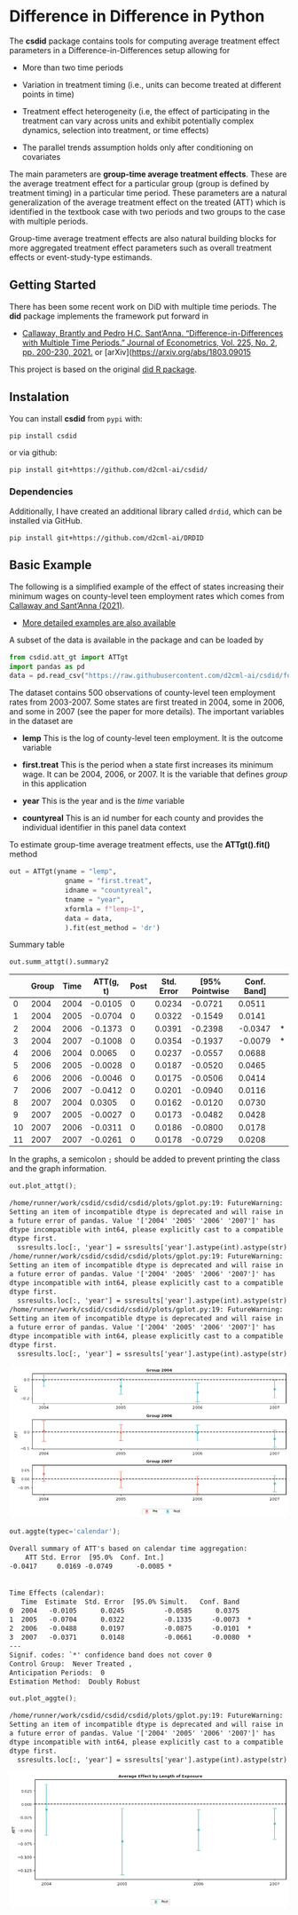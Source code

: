 # Difference in Difference in Python


The **csdid** package contains tools for computing average treatment
effect parameters in a Difference-in-Differences setup allowing for

- More than two time periods

- Variation in treatment timing (i.e., units can become treated at
  different points in time)

- Treatment effect heterogeneity (i.e, the effect of participating in
  the treatment can vary across units and exhibit potentially complex
  dynamics, selection into treatment, or time effects)

- The parallel trends assumption holds only after conditioning on
  covariates

The main parameters are **group-time average treatment effects**. These
are the average treatment effect for a particular group (group is
defined by treatment timing) in a particular time period. These
parameters are a natural generalization of the average treatment effect
on the treated (ATT) which is identified in the textbook case with two
periods and two groups to the case with multiple periods.

Group-time average treatment effects are also natural building blocks
for more aggregated treatment effect parameters such as overall
treatment effects or event-study-type estimands.

## Getting Started

There has been some recent work on DiD with multiple time periods. The
**did** package implements the framework put forward in

- [Callaway, Brantly and Pedro H.C. Sant’Anna.
  “Difference-in-Differences with Multiple Time Periods.” Journal of
  Econometrics, Vol. 225, No. 2, pp. 200-230,
  2021.](https://doi.org/10.1016/j.jeconom.2020.12.001) or
  \[arXiv\](https://arxiv.org/abs/1803.09015

This project is based on the original [did R
package](https://github.com/bcallaway11/did).

## Instalation

You can install **csdid** from `pypi` with:

    pip install csdid

or via github:

    pip install git+https://github.com/d2cml-ai/csdid/

### Dependencies

Additionally, I have created an additional library called `drdid`, which
can be installed via GitHub.

    pip install git+https://github.com/d2cml-ai/DRDID

## Basic Example

The following is a simplified example of the effect of states increasing
their minimum wages on county-level teen employment rates which comes
from [Callaway and Sant’Anna
(2021)](https://authors.elsevier.com/a/1cFzc15Dji4pnC).

- [More detailed examples are also
  available](https://bcallaway11.github.io/did/articles/did-basics.html)

A subset of the data is available in the package and can be loaded by

``` python
from csdid.att_gt import ATTgt
import pandas as pd
data = pd.read_csv("https://raw.githubusercontent.com/d2cml-ai/csdid/function-aggte/data/mpdta.csv")
```

The dataset contains 500 observations of county-level teen employment
rates from 2003-2007. Some states are first treated in 2004, some in
2006, and some in 2007 (see the paper for more details). The important
variables in the dataset are

- **lemp** This is the log of county-level teen employment. It is the
  outcome variable

- **first.treat** This is the period when a state first increases its
  minimum wage. It can be 2004, 2006, or 2007. It is the variable that
  defines *group* in this application

- **year** This is the year and is the *time* variable

- **countyreal** This is an id number for each county and provides the
  individual identifier in this panel data context

To estimate group-time average treatment effects, use the
**ATTgt().fit()** method

``` python
out = ATTgt(yname = "lemp",
              gname = "first.treat",
              idname = "countyreal",
              tname = "year",
              xformla = f"lemp~1",
              data = data,
              ).fit(est_method = 'dr')
```

Summary table

``` python
out.summ_attgt().summary2
```

<div>
<style scoped>
    .dataframe tbody tr th:only-of-type {
        vertical-align: middle;
    }
&#10;    .dataframe tbody tr th {
        vertical-align: top;
    }
&#10;    .dataframe thead th {
        text-align: right;
    }
</style>

|     | Group | Time | ATT(g, t) | Post | Std. Error | \[95% Pointwise | Conf. Band\] |     |
|-----|-------|------|-----------|------|------------|-----------------|--------------|-----|
| 0   | 2004  | 2004 | -0.0105   | 0    | 0.0234     | -0.0721         | 0.0511       |     |
| 1   | 2004  | 2005 | -0.0704   | 0    | 0.0322     | -0.1549         | 0.0141       |     |
| 2   | 2004  | 2006 | -0.1373   | 0    | 0.0391     | -0.2398         | -0.0347      | \*  |
| 3   | 2004  | 2007 | -0.1008   | 0    | 0.0354     | -0.1937         | -0.0079      | \*  |
| 4   | 2006  | 2004 | 0.0065    | 0    | 0.0237     | -0.0557         | 0.0688       |     |
| 5   | 2006  | 2005 | -0.0028   | 0    | 0.0187     | -0.0520         | 0.0465       |     |
| 6   | 2006  | 2006 | -0.0046   | 0    | 0.0175     | -0.0506         | 0.0414       |     |
| 7   | 2006  | 2007 | -0.0412   | 0    | 0.0201     | -0.0940         | 0.0116       |     |
| 8   | 2007  | 2004 | 0.0305    | 0    | 0.0162     | -0.0120         | 0.0730       |     |
| 9   | 2007  | 2005 | -0.0027   | 0    | 0.0173     | -0.0482         | 0.0428       |     |
| 10  | 2007  | 2006 | -0.0311   | 0    | 0.0186     | -0.0800         | 0.0178       |     |
| 11  | 2007  | 2007 | -0.0261   | 0    | 0.0178     | -0.0729         | 0.0208       |     |

</div>

In the graphs, a semicolon `;` should be added to prevent printing the
class and the graph information.

``` python
out.plot_attgt();
```

    /home/runner/work/csdid/csdid/csdid/plots/gplot.py:19: FutureWarning: Setting an item of incompatible dtype is deprecated and will raise in a future error of pandas. Value '['2004' '2005' '2006' '2007']' has dtype incompatible with int64, please explicitly cast to a compatible dtype first.
      ssresults.loc[:, 'year'] = ssresults['year'].astype(int).astype(str)
    /home/runner/work/csdid/csdid/csdid/plots/gplot.py:19: FutureWarning: Setting an item of incompatible dtype is deprecated and will raise in a future error of pandas. Value '['2004' '2005' '2006' '2007']' has dtype incompatible with int64, please explicitly cast to a compatible dtype first.
      ssresults.loc[:, 'year'] = ssresults['year'].astype(int).astype(str)
    /home/runner/work/csdid/csdid/csdid/plots/gplot.py:19: FutureWarning: Setting an item of incompatible dtype is deprecated and will raise in a future error of pandas. Value '['2004' '2005' '2006' '2007']' has dtype incompatible with int64, please explicitly cast to a compatible dtype first.
      ssresults.loc[:, 'year'] = ssresults['year'].astype(int).astype(str)

![](README_files/figure-commonmark/cell-5-output-2.png)

``` python
out.aggte(typec='calendar');
```



    Overall summary of ATT's based on calendar time aggregation:
        ATT Std. Error  [95.0%  Conf. Int.]  
    -0.0417     0.0169 -0.0749      -0.0085 *


    Time Effects (calendar):
       Time  Estimate  Std. Error  [95.0% Simult.   Conf. Band   
    0  2004   -0.0105      0.0245          -0.0585      0.0375   
    1  2005   -0.0704      0.0322          -0.1335     -0.0073  *
    2  2006   -0.0488      0.0197          -0.0875     -0.0101  *
    3  2007   -0.0371      0.0148          -0.0661     -0.0080  *
    ---
    Signif. codes: `*' confidence band does not cover 0
    Control Group:  Never Treated , 
    Anticipation Periods:  0
    Estimation Method:  Doubly Robust

``` python
out.plot_aggte();
```

    /home/runner/work/csdid/csdid/csdid/plots/gplot.py:19: FutureWarning: Setting an item of incompatible dtype is deprecated and will raise in a future error of pandas. Value '['2004' '2005' '2006' '2007']' has dtype incompatible with int64, please explicitly cast to a compatible dtype first.
      ssresults.loc[:, 'year'] = ssresults['year'].astype(int).astype(str)

![](README_files/figure-commonmark/cell-7-output-2.png)
